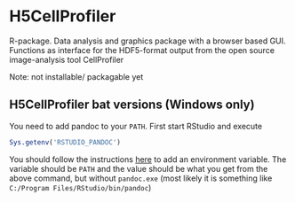 # H5CellProfiler
R-package. Data analysis and graphics package with a browser based GUI. Functions as interface for the HDF5-format output from the open source image-analysis tool CellProfiler

Note: not installable/ packagable yet

## H5CellProfiler bat versions (Windows only)

You need to add pandoc to your `PATH`. First start RStudio and execute 

```r
Sys.getenv('RSTUDIO_PANDOC')
```

You should follow the instructions [here](https://superuser.com/a/732634/143446) to add an environment variable.
The variable should be `PATH` and the value should be what you get from the above command, but without `pandoc.exe` (most likely it is something like `C:/Program Files/RStudio/bin/pandoc`)
